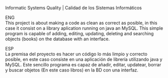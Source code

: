  Informatic Systems Quality | Calidad de los Sistemas Informáticos

ENG  
This project is about making a code as clean as correct as posible, in this case it consist on a library aplication running on java an MySQL.
This simple program is capable of adding, editing, updating, deleting and searching objects (books) on the database with an interface.

ESP  
La premisa del proyecto es hacer un código lo más limpio y correcto posible, en este caso consiste en una aplicación de librería utilizando java y MySQL.
Este sencillo programa es capaz de añadir, editar, updatear, borrar y buscar objetos (En este caso libros) en la BD con una interfaz.

